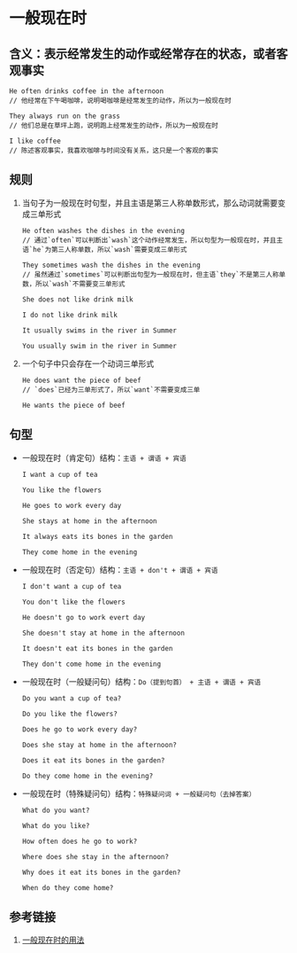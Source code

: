 # 一般现在时

## 含义：表示经常发生的动作或经常存在的状态，或者客观事实

```
He often drinks coffee in the afternoon
// 他经常在下午喝咖啡，说明喝咖啡是经常发生的动作，所以为一般现在时

They always run on the grass
// 他们总是在草坪上跑，说明跑上经常发生的动作，所以为一般现在时

I like coffee
// 陈述客观事实，我喜欢咖啡与时间没有关系，这只是一个客观的事实
```

## 规则

1. 当句子为一般现在时句型，并且主语是第三人称单数形式，那么动词就需要变成三单形式

   ```
   He often washes the dishes in the evening
   // 通过`often`可以判断出`wash`这个动作经常发生，所以句型为一般现在时，并且主语`he`为第三人称单数，所以`wash`需要变成三单形式

   They sometimes wash the dishes in the evening
   // 虽然通过`sometimes`可以判断出句型为一般现在时，但主语`they`不是第三人称单数，所以`wash`不需要变三单形式

   She does not like drink milk

   I do not like drink milk

   It usually swims in the river in Summer

   You usually swim in the river in Summer
   ```

2. 一个句子中只会存在一个动词三单形式

   ```
   He does want the piece of beef
   // `does`已经为三单形式了，所以`want`不需要变成三单

   He wants the piece of beef
   ```

## 句型

- 一般现在时（肯定句）结构：`主语 + 谓语 + 宾语`

  ```
  I want a cup of tea

  You like the flowers

  He goes to work every day

  She stays at home in the afternoon

  It always eats its bones in the garden

  They come home in the evening
  ```

- 一般现在时（否定句）结构：`主语 + don't + 谓语 + 宾语`

  ```
  I don't want a cup of tea

  You don't like the flowers

  He doesn't go to work evert day

  She doesn't stay at home in the afternoon

  It doesn't eat its bones in the garden

  They don't come home in the evening
  ```

- 一般现在时（一般疑问句）结构：`Do（提到句首） + 主语 + 谓语 + 宾语`

  ```
  Do you want a cup of tea?

  Do you like the flowers?

  Does he go to work every day?

  Does she stay at home in the afternoon?

  Does it eat its bones in the garden?

  Do they come home in the evening?
  ```

- 一般现在时（特殊疑问句）结构：`特殊疑问词 + 一般疑问句（去掉答案）`

  ```
  What do you want?

  What do you like?

  How often does he go to work?

  Where does she stay in the afternoon?

  Why does it eat its bones in the garden?

  When do they come home?
  ```

## 参考链接

1. [一般现在时的用法](http://yy.ychedu.com/yyja/qljja/607935.html)
